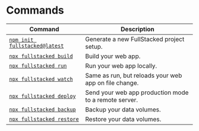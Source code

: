 # Commands

| Command                                          | Description                                           |
| ------------------------------------------------ | ----------------------------------------------------- |
| [`npm init fullstacked@latest`](./Create.md)     | Generate a new FullStacked project setup.             |
| [`npx fullstacked build`](./Build.md)            | Build your web app.                                   |
| [`npx fullstacked run`](./Run.md)                | Run your web app locally.                             |
| [`npx fullstacked watch`](./Watch.md)            | Same as run, but reloads your web app on file change. |
| [`npx fullstacked deploy`](./Deploy.md)          | Send your web app production mode to a remote server. |
| [`npx fullstacked backup`](./Backup-Restore.md)  | Backup your data volumes.                             |
| [`npx fullstacked restore`](./Backup-Restore.md) | Restore your data volumes.                            |
